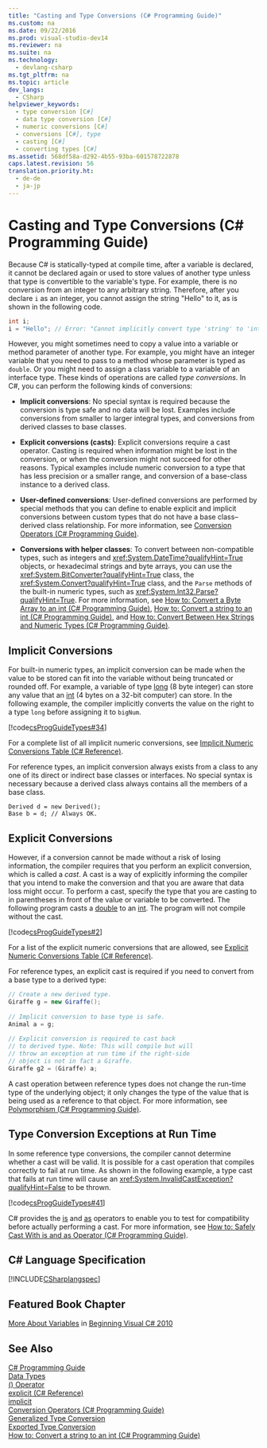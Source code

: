 ```yaml
---
title: "Casting and Type Conversions (C# Programming Guide)"
ms.custom: na
ms.date: 09/22/2016
ms.prod: visual-studio-dev14
ms.reviewer: na
ms.suite: na
ms.technology: 
  - devlang-csharp
ms.tgt_pltfrm: na
ms.topic: article
dev_langs: 
  - CSharp
helpviewer_keywords: 
  - type conversion [C#]
  - data type conversion [C#]
  - numeric conversions [C#]
  - conversions [C#], type
  - casting [C#]
  - converting types [C#]
ms.assetid: 568df58a-d292-4b55-93ba-601578722878
caps.latest.revision: 56
translation.priority.ht: 
  - de-de
  - ja-jp
---
```

# Casting and Type Conversions (C# Programming Guide)
Because C# is statically-typed at compile time, after a variable is declared, it cannot be declared again or used to store values of another type unless that type is convertible to the variable's type. For example, there is no conversion from an integer to any arbitrary string. Therefore, after you declare `i` as an integer, you cannot assign the string "Hello" to it, as is shown in the following code.  
  
```c#  
int i;  
i = "Hello"; // Error: "Cannot implicitly convert type 'string' to 'int'"  
```  
  
 However, you might sometimes need to copy a value into a variable or method parameter of another type. For example, you might have an integer variable that you need to pass to a method whose parameter is typed as `double`. Or you might need to assign a class variable to a variable of an interface type. These kinds of operations are called *type conversions*. In C#, you can perform the following kinds of conversions:  
  
-   **Implicit conversions**: No special syntax is required because the conversion is type safe and no data will be lost. Examples include conversions from smaller to larger integral types, and conversions from derived classes to base classes.  
  
-   **Explicit conversions (casts)**: Explicit conversions require a cast operator. Casting is required when information might be lost in the conversion, or when the conversion might not succeed for other reasons.  Typical examples include numeric conversion to a type that has less precision or a smaller range, and conversion of a base-class instance to a derived class.  
  
-   **User-defined conversions**: User-defined conversions are performed by special methods that you can define to enable explicit and implicit conversions between custom types that do not have a base class–derived class relationship. For more information, see [Conversion Operators (C# Programming Guide)](../vs140/conversion-operators--csharp-programming-guide-.md).  
  
-   **Conversions with helper classes**: To convert between non-compatible types, such as integers and <xref:System.DateTime?qualifyHint=True> objects, or hexadecimal strings and byte arrays, you can use the <xref:System.BitConverter?qualifyHint=True> class, the <xref:System.Convert?qualifyHint=True> class, and the `Parse` methods of the built-in numeric types, such as <xref:System.Int32.Parse?qualifyHint=True>. For more information, see [How to: Convert a Byte Array to an int (C# Programming Guide)](../vs140/how-to--convert-a-byte-array-to-an-int--csharp-programming-guide-.md), [How to: Convert a string to an int (C# Programming Guide)](../vs140/how-to--convert-a-string-to-a-number--csharp-programming-guide-.md), and [How to: Convert Between Hex Strings and Numeric Types (C# Programming Guide)](../vs140/how-to--convert-between-hexadecimal-strings-and-numeric-types--csharp-programming-guide-.md).  
  
## Implicit Conversions  
 For built-in numeric types, an implicit conversion can be made when the value to be stored can fit into the variable without being truncated or rounded off. For example, a variable of type [long](../vs140/long--csharp-reference-.md) (8 byte integer) can store any value that an [int](../vs140/int--csharp-reference-.md) (4 bytes on a 32-bit computer) can store. In the following example, the compiler implicitly converts the value on the right to a type `long` before assigning it to `bigNum`.  
  
 [!code[csProgGuideTypes#34](../vs140/codesnippet/CSharp/casting-and-type-conversions--csharp-programming-guide-_1.cs)]
  
  
 For a complete list of all implicit numeric conversions, see [Implicit Numeric Conversions Table (C# Reference)](../vs140/implicit-numeric-conversions-table--csharp-reference-.md).  
  
 For reference types, an implicit conversion always exists from a class to any one of its direct or indirect base classes or interfaces. No special syntax is necessary because a derived class always contains all the members of a base class.  
  
```  
Derived d = new Derived();  
Base b = d; // Always OK.  
```  
  
## Explicit Conversions  
 However, if a conversion cannot be made without a risk of losing information, the compiler requires that you perform an explicit conversion, which is called a *cast*. A cast is a way of explicitly informing the compiler that you intend to make the conversion and that you are aware that data loss might occur. To perform a cast, specify the type that you are casting to in parentheses in front of the value or variable to be converted. The following program casts a [double](../vs140/double--csharp-reference-.md) to an [int](../vs140/int--csharp-reference-.md). The program will not compile without the cast.  
  
 [!code[csProgGuideTypes#2](../vs140/codesnippet/CSharp/casting-and-type-conversions--csharp-programming-guide-_2.cs)]
  
  
 For a list of the explicit numeric conversions that are allowed, see [Explicit Numeric Conversions Table (C# Reference)](../vs140/explicit-numeric-conversions-table--csharp-reference-.md).  
  
 For reference types, an explicit cast is required if you need to convert from a base type to a derived type:  
  
```c#  
// Create a new derived type.  
Giraffe g = new Giraffe();  
  
// Implicit conversion to base type is safe.  
Animal a = g;  
  
// Explicit conversion is required to cast back  
// to derived type. Note: This will compile but will  
// throw an exception at run time if the right-side  
// object is not in fact a Giraffe.  
Giraffe g2 = (Giraffe) a;  
```  
  
 A cast operation between reference types does not change the run-time type of the underlying object; it only changes the type of the value that is being used as a reference to that object. For more information, see [Polymorphism (C# Programming Guide)](../vs140/polymorphism--csharp-programming-guide-.md).  
  
## Type Conversion Exceptions at Run Time  
 In some reference type conversions, the compiler cannot determine whether a cast will be valid. It is possible for a cast operation that compiles correctly to fail at run time. As shown in the following example, a type cast that fails at run time will cause an <xref:System.InvalidCastException?qualifyHint=False> to be thrown.  
  
 [!code[csProgGuideTypes#41](../vs140/codesnippet/CSharp/casting-and-type-conversions--csharp-programming-guide-_3.cs)]
  
  
 C# provides the [is](../vs140/is--csharp-reference-.md) and [as](../vs140/as--csharp-reference-.md) operators to enable you to test for compatibility before actually performing a cast. For more information, see [How to: Safely Cast With is and as Operator (C# Programming Guide)](../vs140/how-to--safely-cast-by-using-as-and-is-operators--csharp-programming-guide-.md).  
  
## C# Language Specification  
 [!INCLUDE[CSharplangspec](../vs140/includes/csharplangspec_md.md)]  
  
## Featured Book Chapter  
 [More About Variables](http://go.microsoft.com/fwlink/?LinkId=221230) in [Beginning Visual C# 2010](http://go.microsoft.com/fwlink/?LinkId=221214)  
  
## See Also  
 [C# Programming Guide](../vs140/csharp-programming-guide.md)   
 [Data Types](../vs140/types--csharp-programming-guide-.md)   
 [() Operator](../vs140/---operator--csharp-reference-.md)   
 [explicit (C# Reference)](../vs140/explicit--csharp-reference-.md)   
 [implicit](../vs140/implicit--csharp-reference-.md)   
 [Conversion Operators (C# Programming Guide)](../vs140/conversion-operators--csharp-programming-guide-.md)   
 [Generalized Type Conversion](assetId:///49253ae6-7657-4810-82ab-1176a6feeada)   
 [Exported Type Conversion](assetId:///1dfe55f4-07a2-4b61-aabf-a8cf65783a6b)   
 [How to: Convert a string to an int (C# Programming Guide)](../vs140/how-to--convert-a-string-to-a-number--csharp-programming-guide-.md)